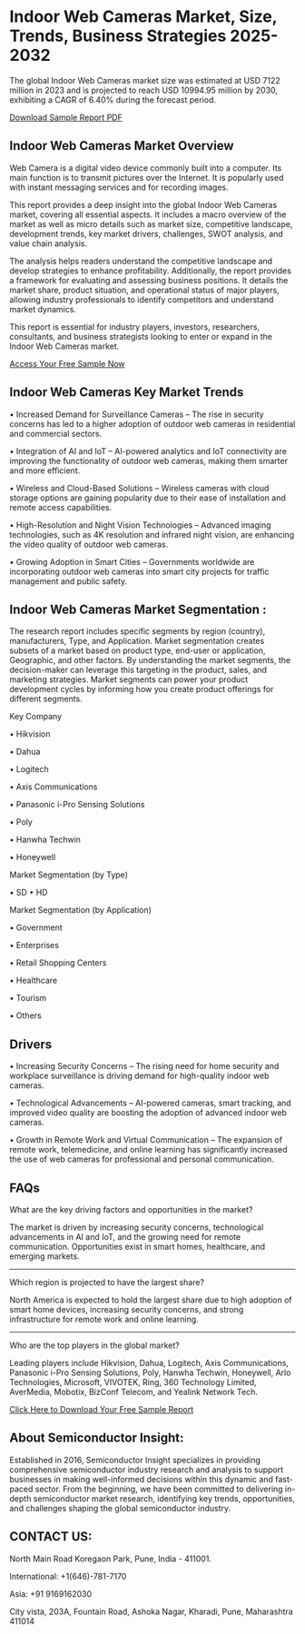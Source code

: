 <h1>Indoor Web Cameras Market, Size, Trends, Business Strategies 2025-2032</h1>

The global Indoor Web Cameras market size was estimated at USD 7122 million in 2023 and is projected to reach USD 10994.95 million by 2030, exhibiting a CAGR of 6.40% during the forecast period.

[Download Sample Report PDF
](https://semiconductorinsight.com/download-sample-report/?product_id=82113)

<h2>Indoor Web Cameras Market Overview</h2>

Web Camera is a digital video device commonly built into a computer. Its main function is to transmit pictures over the Internet. It is popularly used with instant messaging services and for recording images.

This report provides a deep insight into the global Indoor Web Cameras market, covering all essential aspects. It includes a macro overview of the market as well as micro details such as market size, competitive landscape, development trends, key market drivers, challenges, SWOT analysis, and value chain analysis.

The analysis helps readers understand the competitive landscape and develop strategies to enhance profitability. Additionally, the report provides a framework for evaluating and assessing business positions. It details the market share, product situation, and operational status of major players, allowing industry professionals to identify competitors and understand market dynamics.

This report is essential for industry players, investors, researchers, consultants, and business strategists looking to enter or expand in the Indoor Web Cameras market.

[Access Your Free Sample Now](https://semiconductorinsight.com/report/indoor-web-cameras-market/)

<h2>Indoor Web Cameras Key Market Trends</h2>

•	Increased Demand for Surveillance Cameras – The rise in security concerns has led to a higher adoption of outdoor web cameras in residential and commercial sectors.

•	Integration of AI and IoT – AI-powered analytics and IoT connectivity are improving the functionality of outdoor web cameras, making them smarter and more efficient.

•	Wireless and Cloud-Based Solutions – Wireless cameras with cloud storage options are gaining popularity due to their ease of installation and remote access capabilities.

•	High-Resolution and Night Vision Technologies – Advanced imaging technologies, such as 4K resolution and infrared night vision, are enhancing the video quality of outdoor web cameras.

•	Growing Adoption in Smart Cities – Governments worldwide are incorporating outdoor web cameras into smart city projects for traffic management and public safety.

<h2>Indoor Web Cameras Market Segmentation :</h2>

The research report includes specific segments by region (country), manufacturers, Type, and Application. Market segmentation creates subsets of a market based on product type, end-user or application, Geographic, and other factors. By understanding the market segments, the decision-maker can leverage this targeting in the product, sales, and marketing strategies. Market segments can power your product development cycles by informing how you create product offerings for different segments.

Key Company

•	Hikvision

•	Dahua

•	Logitech

•	Axis Communications

•	Panasonic i-Pro Sensing Solutions

•	Poly

•	Hanwha Techwin

•	Honeywell

Market Segmentation (by Type)

•	SD
•	HD

Market Segmentation (by Application)

•	Government

•	Enterprises

•	Retail Shopping Centers

•	Healthcare

•	Tourism

•	Others

<h2>Drivers</h2>

•	Increasing Security Concerns – The rising need for home security and workplace surveillance is driving demand for high-quality indoor web cameras.

•	Technological Advancements – AI-powered cameras, smart tracking, and improved video quality are boosting the adoption of advanced indoor web cameras.

•	Growth in Remote Work and Virtual Communication – The expansion of remote work, telemedicine, and online learning has significantly increased the use of web cameras for professional and personal communication.

<h2>FAQs</h2>

What are the key driving factors and opportunities in the market?

The market is driven by increasing security concerns, technological advancements in AI and IoT, and the growing need for remote communication. Opportunities exist in smart homes, healthcare, and emerging markets.

________________________________________

Which region is projected to have the largest share?

North America is expected to hold the largest share due to high adoption of smart home devices, increasing security concerns, and strong infrastructure for remote work and online learning.

________________________________________

Who are the top players in the global market?

Leading players include Hikvision, Dahua, Logitech, Axis Communications, Panasonic i-Pro Sensing Solutions, Poly, Hanwha Techwin, Honeywell, Arlo Technologies, Microsoft, VIVOTEK, Ring, 360 Technology Limited, AverMedia, Mobotix, BizConf Telecom, and Yealink Network Tech.

[Click Here to Download Your Free Sample Report 
](https://semiconductorinsight.com/download-sample-report/?product_id=82113)

<h2>About Semiconductor Insight:</h2>

Established in 2016, Semiconductor Insight specializes in providing comprehensive semiconductor industry research and analysis to support businesses in making well-informed decisions within this dynamic and fast-paced sector. From the beginning, we have been committed to delivering in-depth semiconductor market research, identifying key trends, opportunities, and challenges shaping the global semiconductor industry.

<h2>CONTACT US:</h2>

North Main Road Koregaon Park, Pune, India - 411001.

International: +1(646)-781-7170

Asia: +91 9169162030

City vista, 203A, Fountain Road, Ashoka Nagar, Kharadi, Pune, Maharashtra 411014


